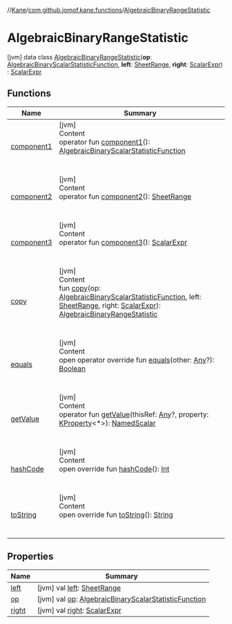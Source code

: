 //[Kane](../../index.md)/[com.github.jomof.kane.functions](../index.md)/[AlgebraicBinaryRangeStatistic](index.md)



# AlgebraicBinaryRangeStatistic  
 [jvm] data class [AlgebraicBinaryRangeStatistic](index.md)(**op**: [AlgebraicBinaryScalarStatisticFunction](../-algebraic-binary-scalar-statistic-function/index.md), **left**: [SheetRange](../../com.github.jomof.kane.sheet/-sheet-range/index.md), **right**: [ScalarExpr](../../com.github.jomof.kane/-scalar-expr/index.md)) : [ScalarExpr](../../com.github.jomof.kane/-scalar-expr/index.md)   


## Functions  
  
|  Name|  Summary| 
|---|---|
| [component1](component1.md)| [jvm]  <br>Content  <br>operator fun [component1](component1.md)(): [AlgebraicBinaryScalarStatisticFunction](../-algebraic-binary-scalar-statistic-function/index.md)  <br><br><br>
| [component2](component2.md)| [jvm]  <br>Content  <br>operator fun [component2](component2.md)(): [SheetRange](../../com.github.jomof.kane.sheet/-sheet-range/index.md)  <br><br><br>
| [component3](component3.md)| [jvm]  <br>Content  <br>operator fun [component3](component3.md)(): [ScalarExpr](../../com.github.jomof.kane/-scalar-expr/index.md)  <br><br><br>
| [copy](copy.md)| [jvm]  <br>Content  <br>fun [copy](copy.md)(op: [AlgebraicBinaryScalarStatisticFunction](../-algebraic-binary-scalar-statistic-function/index.md), left: [SheetRange](../../com.github.jomof.kane.sheet/-sheet-range/index.md), right: [ScalarExpr](../../com.github.jomof.kane/-scalar-expr/index.md)): [AlgebraicBinaryRangeStatistic](index.md)  <br><br><br>
| [equals](https://kotlinlang.org/api/latest/jvm/stdlib/kotlin/-any/equals.html)| [jvm]  <br>Content  <br>open operator override fun [equals](https://kotlinlang.org/api/latest/jvm/stdlib/kotlin/-any/equals.html)(other: [Any](https://kotlinlang.org/api/latest/jvm/stdlib/kotlin/-any/index.html)?): [Boolean](https://kotlinlang.org/api/latest/jvm/stdlib/kotlin/-boolean/index.html)  <br><br><br>
| [getValue](get-value.md)| [jvm]  <br>Content  <br>operator fun [getValue](get-value.md)(thisRef: [Any](https://kotlinlang.org/api/latest/jvm/stdlib/kotlin/-any/index.html)?, property: [KProperty](https://kotlinlang.org/api/latest/jvm/stdlib/kotlin.reflect/-k-property/index.html)<*>): [NamedScalar](../../com.github.jomof.kane/-named-scalar/index.md)  <br><br><br>
| [hashCode](https://kotlinlang.org/api/latest/jvm/stdlib/kotlin/-any/hash-code.html)| [jvm]  <br>Content  <br>open override fun [hashCode](https://kotlinlang.org/api/latest/jvm/stdlib/kotlin/-any/hash-code.html)(): [Int](https://kotlinlang.org/api/latest/jvm/stdlib/kotlin/-int/index.html)  <br><br><br>
| [toString](to-string.md)| [jvm]  <br>Content  <br>open override fun [toString](to-string.md)(): [String](https://kotlinlang.org/api/latest/jvm/stdlib/kotlin/-string/index.html)  <br><br><br>


## Properties  
  
|  Name|  Summary| 
|---|---|
| [left](index.md#com.github.jomof.kane.functions/AlgebraicBinaryRangeStatistic/left/#/PointingToDeclaration/)|  [jvm] val [left](index.md#com.github.jomof.kane.functions/AlgebraicBinaryRangeStatistic/left/#/PointingToDeclaration/): [SheetRange](../../com.github.jomof.kane.sheet/-sheet-range/index.md)   <br>
| [op](index.md#com.github.jomof.kane.functions/AlgebraicBinaryRangeStatistic/op/#/PointingToDeclaration/)|  [jvm] val [op](index.md#com.github.jomof.kane.functions/AlgebraicBinaryRangeStatistic/op/#/PointingToDeclaration/): [AlgebraicBinaryScalarStatisticFunction](../-algebraic-binary-scalar-statistic-function/index.md)   <br>
| [right](index.md#com.github.jomof.kane.functions/AlgebraicBinaryRangeStatistic/right/#/PointingToDeclaration/)|  [jvm] val [right](index.md#com.github.jomof.kane.functions/AlgebraicBinaryRangeStatistic/right/#/PointingToDeclaration/): [ScalarExpr](../../com.github.jomof.kane/-scalar-expr/index.md)   <br>

